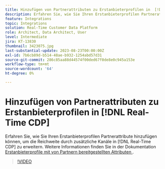 ```yaml
---
title: Hinzufügen von Partnerattributen zu Erstanbieterprofilen in  [!DNL Real-Time CDP]
description: Erfahren Sie, wie Sie Ihren Erstanbieterprofilen Partnerattribute hinzufügen können, um die Reichweite durch zusätzliche Kanäle in  [!DNL Real-Time CDP] zu erweitern.
feature: Integrations
topic: Integrations
solution: Real-Time Customer Data Platform
role: Architect, Data Architect, User
level: Intermediate
jira: KT-13830
thumbnail: 3423075.jpg
last-substantial-update: 2023-08-23T00:00:00Z
exl-id: 7b6cb89d-b514-48ae-b932-1254abd57d31
source-git-commit: 286c85aa88d44574f00ded67f0de8e0c945a153e
workflow-type: tm+mt
source-wordcount: '64'
ht-degree: 0%

---
```


# Hinzufügen von Partnerattributen zu Erstanbieterprofilen in [!DNL Real-Time CDP]

Erfahren Sie, wie Sie Ihren Erstanbieterprofilen Partnerattribute hinzufügen können, um die Reichweite durch zusätzliche Kanäle in [!DNL Real-Time CDP] zu erweitern. Weitere Informationen finden Sie in der Dokumentation [Erstanbieterprofile mit von Partnern bereitgestellten Attributen ](https://experienceleague.adobe.com/docs/experience-platform/rtcdp/use-cases/partner-data/supplement-first-party-profiles.html?lang=de).

>[!VIDEO](https://video.tv.adobe.com/v/3452468/?learn=on&enablevpops&captions=ger)
